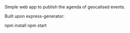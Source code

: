 Simple web app to publish the agenda of geocalised events.

Built upon express-generator:

npm install
npm start
